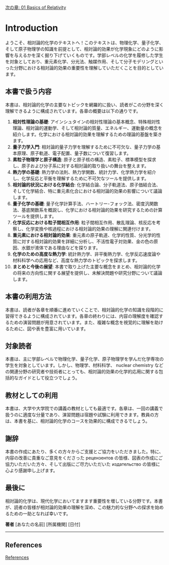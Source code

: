[次の章: 01 Basics of Relativity](01_Basics_of_Relativity.md)

# Introduction

ようこそ、相対論的化学のテキストへ！このテキストは、物理化学、量子化学、そして原子物理学の知識を前提として、相対論的効果が化学現象にどのように影響を与えるかを深く掘り下げていくものです。学部レベルの化学を履修した学生を対象としており、重元素化学、分光法、触媒作用、そして分子モデリングといった分野における相対論的効果の重要性を理解していただくことを目的としています。

## 本書で扱う内容

本書は、相対論的化学の主要なトピックを網羅的に扱い、読者がこの分野を深く理解できるように構成されています。各章の概要は以下の通りです。

1. **相対性理論の基礎**: アインシュタインの相対性理論の基本概念、特殊相対性理論、相対論的運動学、そして相対論的質量、エネルギー、運動量の概念を紹介します。化学における相対論的効果を理解するための理論的基盤を築きます。
2. **量子力学入門**: 相対論的量子力学を理解するために不可欠な、量子力学の基本原理、原子軌道、電子配置、量子数について復習します。
3. **素粒子物理学と原子構造**: 原子と原子核の構造、素粒子、標準模型を探求し、原子および分子系に対する相対論的取り扱いの舞台を整えます。
4. **熱力学の基礎**: 熱力学の法則、熱力学関数、統計力学、化学熱力学を紹介し、化学反応と平衡を理解するために不可欠なツールを提供します。
5. **相対論的状況における化学結合**: 化学結合論、分子軌道法、原子価結合法、そして化学結合、特に重元素化合における相対論的効果の影響について議論します。
6. **量子化学の基礎**: 量子化学計算手法、ハートリー-フォック法、密度汎関数法、基底関数系を概説し、化学における相対論的効果を研究するための計算ツールを提供します。
7. **化学反応における粒子間相互作用**: 粒子間相互作用、散乱理論、核反応を考察し、化学変換や核過程における相対論的効果の理解に関連付けます。
8. **重元素における相対論的効果**: 重元素の原子軌道、化学的性質、分光学的性質に対する相対論的効果を詳細に分析し、不活性電子対効果、金の色の原因、水銀が液体である理由などを探ります。
9. **化学のための高度な熱力学**: 統計熱力学、非平衡熱力学、化学反応速度論や材料科学への応用など、高度な熱力学のトピックを探求します。
10. **まとめと今後の展望**: 本書で取り上げた主要な概念をまとめ、相対論的化学の将来の方向性に関する展望を提供し、未解決問題や研究分野について議論します。

## 本書の利用方法

本書は、読者が各章を順番に進めていくことで、相対論的化学の知識を段階的に習得できるように構成されています。各章の終わりには、内容の理解度を確認するための演習問題が用意されています。また、複雑な概念を視覚的に理解を助けるために、図や表を豊富に用いています。

## 対象読者

本書は、主に学部レベルで物理化学、量子化学、原子物理学を学んだ化学専攻の学生を対象としています。しかし、物理学、材料科学、 nuclear chemistry などの関連分野の研究者や技術者にとっても、相対論的効果の化学的応用に関する包括的なガイドとして役立つでしょう。

## 教材としての利用

本書は、大学や大学院での講義の教材としても最適です。各章は、一回の講義で扱うのに適度な分量であり、演習問題は宿題や試験に利用できます。教員の方は、本書を基に、相対論的化学のコースを効果的に構成できるでしょう。

## 謝辞

本書の作成にあたり、多くの方々からご支援とご協力をいただきました。特に、内容の改善に貴重なご意見をくださった рецензентов の皆様、図表の作成にご協力いただいた方々、そして出版にご尽力いただいた издательство の皆様に心より感謝申し上げます。

## 最後に

相対論的化学は、現代化学においてますます重要性を増している分野です。本書が、読者の皆様が相対論的効果の理解を深め、この魅力的な分野への探求を始めるための一助となれば幸いです。

**著者**
[あなたの名前]
[所属機関]
[日付]

---


## References

[References](references/reference_list.md)

